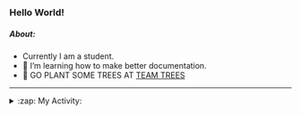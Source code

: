 ### Hello World!

##### About:
- Currently I am a student.
- 🌱 I’m learning how to make better documentation.
- 🌱 GO PLANT SOME TREES AT [TEAM TREES](https://teamtrees.org/)

---
<details>
  <summary>:zap: My Activity:</summary>
  
<!--START_SECTION:waka-->
![Code Time](http://img.shields.io/badge/Code%20Time-1%2C244%20hrs%2052%20mins-blue)

**I'm a Night 🦉** 

```text
🌞 Morning                2062 commits        ███░░░░░░░░░░░░░░░░░░░░░░   10.37 % 
🌆 Daytime                6670 commits        ████████░░░░░░░░░░░░░░░░░   33.55 % 
🌃 Evening                5713 commits        ███████░░░░░░░░░░░░░░░░░░   28.74 % 
🌙 Night                  5435 commits        ███████░░░░░░░░░░░░░░░░░░   27.34 % 
```
📅 **I'm Most Productive on Wednesday** 

```text
Monday                   2745 commits        ███░░░░░░░░░░░░░░░░░░░░░░   13.81 % 
Tuesday                  2733 commits        ███░░░░░░░░░░░░░░░░░░░░░░   13.75 % 
Wednesday                4698 commits        ██████░░░░░░░░░░░░░░░░░░░   23.63 % 
Thursday                 2629 commits        ███░░░░░░░░░░░░░░░░░░░░░░   13.22 % 
Friday                   2122 commits        ███░░░░░░░░░░░░░░░░░░░░░░   10.67 % 
Saturday                 1696 commits        ██░░░░░░░░░░░░░░░░░░░░░░░   08.53 % 
Sunday                   3257 commits        ████░░░░░░░░░░░░░░░░░░░░░   16.38 % 
```


📊 **This Week I Spent My Time On** 

```text
🔥 Editors: 
IntelliJ                 42 mins             ██████████████░░░░░░░░░░░   55.18 % 
VS Code                  34 mins             ███████████░░░░░░░░░░░░░░   44.82 % 

🐱‍💻 Projects: 
java-springboot-projects 42 mins             ██████████████░░░░░░░░░░░   55.18 % 
py-series                21 mins             ███████░░░░░░░░░░░░░░░░░░   28.13 % 
github-readme-youtube-car12 mins             ████░░░░░░░░░░░░░░░░░░░░░   16.67 % 
CSE224-Fundamentals-of-An0 secs              ░░░░░░░░░░░░░░░░░░░░░░░░░   00.01 % 
```


 Last Updated on 31/10/2023 00:17:10 UTC
<!--END_SECTION:waka-->
</details>
